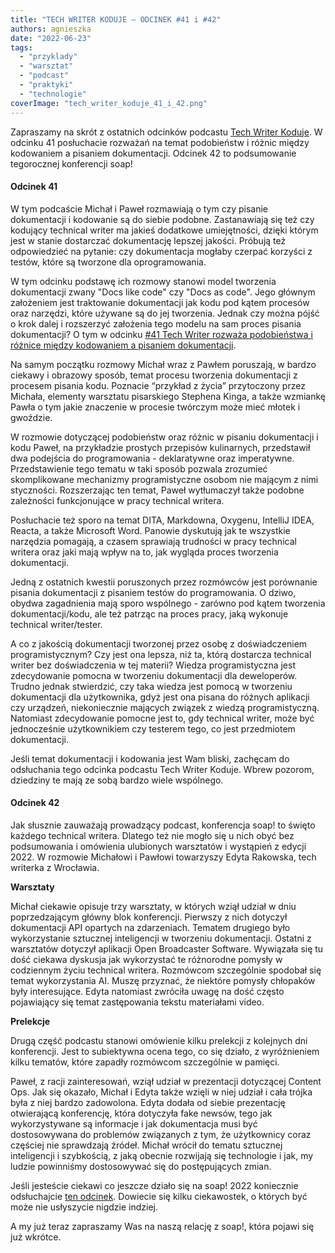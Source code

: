 ```yaml
---
title: "TECH WRITER KODUJE – ODCINEK #41 i #42"
authors: agnieszka
date: "2022-06-23"
tags:
  - "przyklady"
  - "warsztat"
  - "podcast"
  - "praktyki"
  - "technologie"
coverImage: "tech_writer_koduje_41_i_42.png"
---
```


Zapraszamy na skrót z ostatnich odcinków podcastu
[Tech Writer Koduje](https://techwriterkoduje.pl/). W odcinku 41 posłuchacie
rozważań na temat podobieństw i różnic między kodowaniem a pisaniem
dokumentacji. Odcinek 42 to podsumowanie tegorocznej konferencji soap!

<!--truncate-->

#### Odcinek 41

W tym podcaście Michał i Paweł rozmawiają o tym czy pisanie dokumentacji i
kodowanie są do siebie podobne. Zastanawiają się też czy kodujący technical
writer ma jakieś dodatkowe umiejętności, dzięki którym jest w stanie dostarczać
dokumentację lepszej jakości. Próbują też odpowiedzieć na pytanie: czy
dokumentacja mogłaby czerpać korzyści z testów, które są tworzone dla
oprogramowania.

W tym odcinku podstawę ich rozmowy stanowi model tworzenia dokumentacji zwany
"Docs like code" czy "Docs as code". Jego głównym założeniem jest traktowanie
dokumentacji jak kodu pod kątem procesów oraz narzędzi, które używane są do jej
tworzenia. Jednak czy można pójść o krok dalej i rozszerzyć założenia tego
modelu na sam proces pisania dokumentacji? O tym w odcinku
[#41 Tech Writer rozważa podobieństwa i różnice między kodowaniem a pisaniem dokumentacji](https://techwriterkoduje.pl/blog/2022/05/02/pisanie-dokumentacji-kodowanie).

Na samym początku rozmowy Michał wraz z Pawłem poruszają, w bardzo ciekawy i
obrazowy sposób, temat procesu tworzenia dokumentacji z procesem pisania kodu.
Poznacie “przykład z życia” przytoczony przez Michała, elementy warsztatu
pisarskiego Stephena Kinga, a także wzmiankę Pawła o tym jakie znaczenie w
procesie twórczym może mieć młotek i gwoździe.

W rozmowie dotyczącej podobieństw oraz różnic w pisaniu dokumentacji i kodu
Paweł, na przykładzie prostych przepisów kulinarnych, przedstawił dwa podejścia
do programowania - deklaratywne oraz imperatywne. Przedstawienie tego tematu w
taki sposób pozwala zrozumieć skomplikowane mechanizmy programistyczne osobom
nie mającym z nimi styczności. Rozszerzając ten temat, Paweł wytłumaczył także
podobne zależności funkcjonujące w pracy technical writera.

Posłuchacie też sporo na temat DITA, Markdowna, Oxygenu, IntelliJ IDEA, Reacta,
a także Microsoft Word. Panowie dyskutują jak te wszystkie narzędzia pomagają, a
czasem sprawiają trudności w pracy technical writera oraz jaki mają wpływ na to,
jak wygląda proces tworzenia dokumentacji.

Jedną z ostatnich kwestii poruszonych przez rozmówców jest porównanie pisania
dokumentacji z pisaniem testów do programowania. O dziwo, obydwa zagadnienia
mają sporo wspólnego - zarówno pod kątem tworzenia dokumentacji/kodu, ale też
patrząc na proces pracy, jaką wykonuje technical writer/tester.

A co z jakością dokumentacji tworzonej przez osobę z doświadczeniem
programistycznym? Czy jest ona lepsza, niż ta, którą dostarcza technical writer
bez doświadczenia w tej materii? Wiedza programistyczna jest zdecydowanie
pomocna w tworzeniu dokumentacji dla deweloperów. Trudno jednak stwierdzić, czy
taka wiedza jest pomocą w tworzeniu dokumentacji dla użytkownika, gdyż jest ona
pisana do różnych aplikacji czy urządzeń, niekoniecznie mających związek z
wiedzą programistyczną. Natomiast zdecydowanie pomocne jest to, gdy technical
writer, może być jednocześnie użytkownikiem czy testerem tego, co jest
przedmiotem dokumentacji.

Jeśli temat dokumentacji i kodowania jest Wam bliski, zachęcam do odsłuchania
tego odcinka podcastu Tech Writer Koduje. Wbrew pozorom, dziedziny te mają ze
sobą bardzo wiele wspólnego.

#### Odcinek 42

Jak słusznie zauważają prowadzący podcast, konferencja soap! to święto każdego
technical writera. Dlatego też nie mogło się u nich obyć bez podsumowania i
omówienia ulubionych warsztatów i wystąpień z edycji 2022. W rozmowie Michałowi
i Pawłowi towarzyszy Edyta Rakowska, tech writerka z Wrocławia.

**Warsztaty**

Michał ciekawie opisuje trzy warsztaty, w których wziął udział w dniu
poprzedzającym główny blok konferencji. Pierwszy z nich dotyczył dokumentacji
API opartych na zdarzeniach. Tematem drugiego było wykorzystanie sztucznej
inteligencji w tworzeniu dokumentacji. Ostatni z warsztatów dotyczył aplikacji
Open Broadcaster Software. Wywiązała się tu dość ciekawa dyskusja jak
wykorzystać te różnorodne pomysły w codziennym życiu technical writera.
Rozmówcom szczególnie spodobał się temat wykorzystania AI. Muszę przyznać, że
niektóre pomysły chłopaków były interesujące. Edyta natomiast zwróciła uwagę na
dość często pojawiający się temat zastępowania tekstu materiałami video.

**Prelekcje**

Drugą część podcastu stanowi omówienie kilku prelekcji z kolejnych dni
konferencji. Jest to subiektywna ocena tego, co się działo, z wyróżnieniem kilku
tematów, które zapadły rozmówcom szczególnie w pamięci.

Paweł, z racji zainteresowań, wziął udział w prezentacji dotyczącej Content Ops.
Jak się okazało, Michał i Edyta także wzięli w niej udział i cała trójka była z
niej bardzo zadowolona. Edyta dodała od siebie prezentację otwierającą
konferencję, która dotyczyła fake newsów, tego jak wykorzystywane są informacje
i jak dokumentacja musi być dostosowywana do problemów związanych z tym, że
użytkownicy coraz częściej nie sprawdzają źródeł. Michał wrócił do tematu
sztucznej inteligencji i szybkością, z jaką obecnie rozwijają się technologie i
jak, my ludzie powinniśmy dostosowywać się do postępujących zmian.

Jeśli jesteście ciekawi co jeszcze działo się na soap! 2022 koniecznie
odsłuchajcie
[ten odcinek](https://techwriterkoduje.pl/blog/2022/06/14/soap-2022). Dowiecie
się kilku ciekawostek, o których być może nie usłyszycie nigdzie indziej.

A my już teraz zapraszamy Was na naszą relację z soap!, która pojawi się już
wkrótce.
